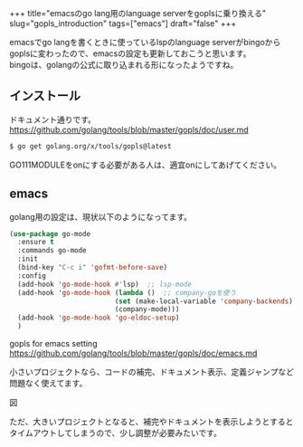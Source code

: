 +++
title="emacsのgo lang用のlanguage serverをgoplsに乗り換える"
slug="gopls_introduction"
tags=["emacs"]
draft="false"
+++

emacsでgo langを書くときに使っているlspのlanguage serverがbingoからgoplsに変わったので、emacsの設定も更新しておこうと思います。  
bingoは、golangの公式に取り込まれる形になったようですね。  

## インストール

ドキュメント通りです。  
https://github.com/golang/tools/blob/master/gopls/doc/user.md   

```bash
$ go get golang.org/x/tools/gopls@latest
```

GO111MODULEをonにする必要がある人は、適宜onにしてあげてください。

## emacs
golang用の設定は、現状以下のようになってます。

```lisp
(use-package go-mode
  :ensure t
  :commands go-mode
  :init
  (bind-key "C-c i" 'gofmt-before-save)
  :config
  (add-hook 'go-mode-hook #'lsp)  ;; lsp-mode
  (add-hook 'go-mode-hook (lambda ()  ;; company-goを使う
                          (set (make-local-variable 'company-backends) '(company-go))
                          (company-mode)))
  (add-hook 'go-mode-hook 'go-eldoc-setup)
  )
```

gopls for emacs setting  
https://github.com/golang/tools/blob/master/gopls/doc/emacs.md

小さいプロジェクトなら、コードの補完、ドキュメント表示、定義ジャンプなど問題なく使えてます。

図

ただ、大きいプロジェクトとなると、補完やドキュメントを表示しようとするとタイムアウトしてしまうので、少し調整が必要みたいです。
